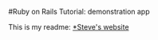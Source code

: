 #Ruby on Rails Tutorial: demonstration app

This is my readme: [*Steve's website](http://treybo.com)
